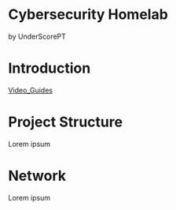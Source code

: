 # Cybersecurity Homelab
by UnderScorePT

# Introduction
[Video_Guides](https://www.youtube.com/watch?v=XIvn0ZDSmKA&list=PL3ljjyal211AbTqlxSo6CGBiVqsXw8wrp&ab_channel=GerardO%27Brien)

# Project Structure
Lorem ipsum

# Network
Lorem ipsum
